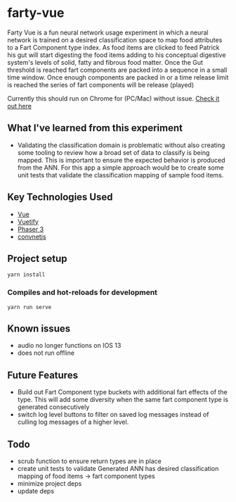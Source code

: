 # farty-vue
Farty Vue is a fun neural network usage experiment in which a neural network is trained on a desired classification space to map food attributes to a Fart Component type index.
As food items are clicked to feed Patrick his gut will start digesting the food items adding to his conceptual digestive system's levels of solid, fatty and fibrous food matter. Once the Gut threshold is reached  fart components are packed into a sequence in a small time window. Once enough components are packed in or a time release limit is reached the series of fart components will be release (played)

Currently this should run on Chrome for (PC/Mac) without issue.
[Check it out here](https://farty-vue.herokuapp.com)


## What I've learned from this experiment
* Validating the classification domain is problematic without also creating some tooling to review how a broad set of data to classify is being mapped.
  This is important to ensure the expected behavior is produced from the ANN. For this app a simple approach would be to create some unit tests that validate the classification mapping of sample food items.

## Key Technologies Used
* [Vue](https://vuejs.org/v2/guide)
* [Vuetify](https://v15.vuetifyjs.com/en)
* [Phaser 3](https://phaser.io)
* [convnetjs](https://cs.stanford.edu/people/karpathy/convnetjs)

## Project setup
```
yarn install
```

### Compiles and hot-reloads for development
```
yarn run serve
```

## Known issues
* audio no longer functions on IOS 13
* does not run offline

## Future Features
* Build out Fart Component type buckets with additional fart effects of the type. This will add some diversity when the same fart component type is generated consecutively
* switch log level buttons to filter on saved log messages instead of culling log messages of a higher level.

## Todo
* scrub function to ensure return types are in place
* create unit tests to validate Generated ANN has desired classification mapping of food items -> fart component types
* minimize project deps
* update deps